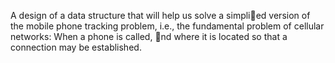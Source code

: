 A design of a data structure that will help
us solve a simplied version of the mobile phone tracking problem, i.e., the
fundamental problem of cellular networks: When a phone is called, nd where
it is located so that a connection may be established.